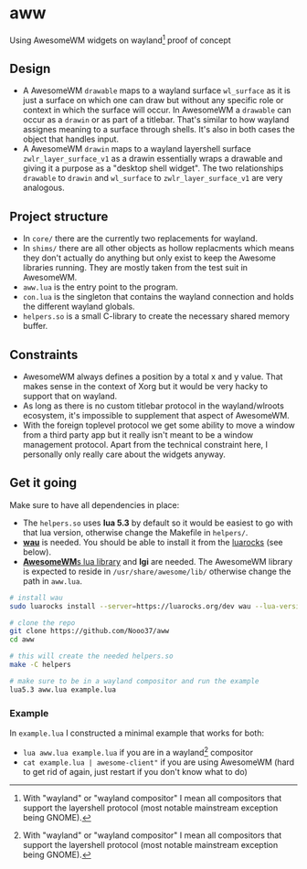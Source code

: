 # aww

Using AwesomeWM widgets on wayland[^whyland] proof of concept

## Design

- A AwesomeWM `drawable` maps to a wayland surface `wl_surface` as it is just a surface on which one can draw but without any specific role or context in which the surface will occur. In AwesomeWM a `drawable` can occur as a `drawin` or as part of a titlebar. That's similar to how wayland assignes meaning to a surface through shells. It's also in both cases the object that handles input.
- A AwesomeWM `drawin` maps to a wayland layershell surface `zwlr_layer_surface_v1` as a drawin essentially wraps a drawable and giving it a purpose as a "desktop shell widget". The two relationships `drawable` to `drawin` and `wl_surface` to `zwlr_layer_surface_v1` are very analogous.

## Project structure

- In `core/` there are the currently two replacements for wayland.
- In `shims/` there are all other objects as hollow replacments which means they don't actually do anything but only exist to keep the Awesome libraries running. They are mostly taken from the test suit in AwesomeWM.
- `aww.lua` is the entry point to the program.
- `con.lua` is the singleton that contains the wayland connection and holds the different wayland globals.
- `helpers.so` is a small C-library to create the necessary shared memory buffer.

## Constraints

- AwesomeWM always defines a position by a total x and y value. That makes sense in the context of Xorg but it would be very hacky to support that on wayland.
- As long as there is no custom titlebar protocol in the wayland/wlroots ecosystem, it's impossible to supplement that aspect of AwesomeWM.
- With the foreign toplevel protocol we get some ability to move a window from a third party app but it really isn't meant to be a window management protocol. Apart from the technical constraint here, I personally only really care about the widgets anyway.

## Get it going

Make sure to have all dependencies in place: 

- The `helpers.so` uses **lua 5.3** by default so it would be easiest to go with that lua version, otherwise change the Makefile in `helpers/`.
- [**wau**](https://github.com/Nooo37/wau) is needed. You should be able to install it from the [luarocks](https://luarocks.org/modules/Nooo37/wau) (see below).
- [**AwesomeWM**s lua library](https://github.com/awesomeWM/awesome/) and **lgi** are needed. The AwesomeWM library is expected to reside in `/usr/share/awesome/lib/` otherwise change the path in `aww.lua`.


```sh
# install wau
sudo luarocks install --server=https://luarocks.org/dev wau --lua-version 5.3

# clone the repo
git clone https://github.com/Nooo37/aww
cd aww

# this will create the needed helpers.so
make -C helpers

# make sure to be in a wayland compositor and run the example
lua5.3 aww.lua example.lua
```

### Example

In `example.lua` I constructed a minimal example that works for both:

- `lua aww.lua example.lua` if you are in a wayland[^whyland] compositor
- `cat example.lua | awesome-client"` if you are using AwesomeWM (hard to get rid of again, just restart if you don't know what to do)

[^whyland]: With "wayland" or "wayland compositor" I mean all compositors that support the layershell protocol (most notable mainstream exception being GNOME).
